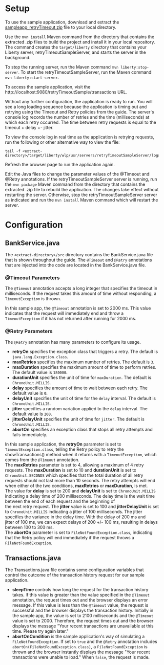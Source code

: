 # Setup

To use the sample application, download and extract the [sampleapp_retryTimeout.zip](https://github.com/OpenLiberty/iguide-retry-timeout/raw/master/finish/sampleapp_retryTimeout.zip) file to your local directory.

Use the `mvn install` Maven command from the directory that contains the extracted .zip files 
to build the project and install it in your local repository. The command creates the 
`target/liberty` directory that contains your Liberty server, retryTimeoutSampleServer, and starts the server in the background.

To stop the running server, run the Maven command `mvn liberty:stop-server`. To start
the retryTimeoutSampleServer, run the Maven command `mvn liberty:start-server`.

To access the sample application, visit the http://localhost:9080/retryTimeoutSample/transactions URL.

Without any further configuration, the application is ready to run.  You will see a long loading sequence because the application is timing out and retrying using the Timeout and Retry policies from the guide. The server's console log records the number of retries and the time (milliseconds) at which each retry occurred. The time between retry requests is equal to the timeout + delay +- jitter. 

To view the console log in real time as the application is retrying requests, run the following or other alternative way to view the file:

    tail -f <extract-directory>/target/liberty/wlp/usr/servers/retryTimeoutSampleServer/logs/console.log

Refresh the browser page to run the application again.

Edit the Java files to change the parameter values of the @Timeout and @Retry annotations. If the retryTimeoutSampleServer server is running, run the `mvn package` Maven command from the directory that contains the extracted .zip file to rebuild the application. The changes take effect without restarting the server. Otherwise, stop the retryTimeoutSampleServer server as indicated and run the `mvn install` Maven command which will restart the server. 

# Configuration
## BankService.java
The `<extract-directory>/src` directory contains the BankService.java file that is shown throughout the guide. 
The `@Timeout` and `@Retry` annotations that are injected into the code are located in the BankService.java file.

### @Timeout Parameters
The `@Timeout` annotation accepts a long integer that specifies the timeout in milliseconds. If the request takes this amount of time without responding, a `TimeoutException` is thrown. 

In this sample app, the `@Timeout` annotation is set to 2000 ms. This value indicates that the request will immediately end and throw a `TimeoutException` if it has not returned after running for 2000 ms.

### @Retry Parameters
The `@Retry` annotation has many parameters to configure its usage.
* **retryOn** specifies the exception class that triggers a retry.  The default is `java.lang.Exception.class`.
* **maxRetries** specifies the maximum number of retries. The default is `3`.
* **maxDuration** specifies the maximum amount of time to perform retries. The default value is `180000`.
* **durationUnit** specifies the unit of time for `maxDuration`. The default is `ChronoUnit.MILLIS`.
* **delay** specifies the amount of time to wait between each retry. The default value is `0`.
* **delayUnit** specifies the unit of time for the `delay` interval. The default is `ChronoUnit.MILLIS`.
* **jitter** specifies a random variation applied to the `delay` interval. The default value is `200`.
* **jitterDelayUnit** specifies the unit of time for `jitter`. The default is `ChronoUnit.MILLIS`.
* **abortOn** specifies an exception class that stops all retry attempts and fails immediately.

In this sample application, the **retryOn** parameter is set to `TimeoutException.class`, telling the Retry policy to retry the showTransactions() method when it returns with a `TimeoutException`, which comes from the `@Timeout` annotation. 	
The **maxRetries** parameter is set to 4, allowing a maximum of 4 retry requests. The **maxDuration** is set to 10 and **durationUnit** is set to `ChronoUnit.SECONDS` which specifies that the total duration of all retry requests should not last more than 10 seconds. The retry attempts will end when either of the two conditions, **maxRetries** or **maxDuration**, is met.	
The value for **delay** is set to 200 and **delayUnit** is set to `ChronoUnit.MILLIS` indicating a delay time of 200 milliseconds. The delay time is the wait time between the end of each request and the beginning of 	
the next retry request.	
The **jitter** value is set to 100 and **jitterDelayUnit** is set to `ChronoUnit.MILLIS` indicating a jitter of 100 milliseconds. The jitter specifies the variance in the delay time. With the delay of 200 ms and 	
jitter of 100 ms, we can expect delays of 200 +/- 100 ms, resulting in delays between 100 to 300 ms.	
The **abortOn** parameter is set to `FileNotFoundException.class`, indicating that the Retry policy will end immediately if the request throws a `FileNotFoundException`.

## Transactions.java
The Transactions.java file contains some configuration variables that control the outcome of the transaction history request for our sample application.
* **sleepTime** controls how long the request for the transaction history takes. If this value is greater than the value specified in the `@Timeout` annotation, the request times out and the browser displays an error message. If this value is less than the `@Timeout` value, the request is successful and the browser displays the transaction history. 
Initially in the sample app, the value is set to 2100 milliseconds and the `@Timeout` value is set to 2000. Therefore, the request times out and the browser displays the message "Your recent transactions are unavailable at this time. Please try again later." 
* **abortOnCondition** is the sample application's way of simulating a `FileNotFoundException`. If set to `true` and the `@Retry` annotation includes `abortOn(FileNotFoundException.class)`, a `FileNotFoundException` is thrown and the browser instantly displays the message "Your recent transactions were unable to load."  When `false`, the request is made. 
